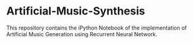 # Artificial-Music-Synthesis
This repository contains the iPython Notebook of the implementation of Artificial Music Generation using Recurrent Neural Network.
